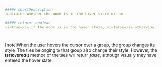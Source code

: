 ```yaml
---
##### shortDescription
Indicates whether the node is in the hover state or not.

##### return: boolean
<i>true</i> if the node is in the hover state; <i>false</i> otherwise.

---
```

[note]When the user hovers the cursor over a group, the group changes its style. The tiles belonging to that group also change their style. However, the **isHovered()** method of the tiles will return *false*, although visually they have entered the hover state.